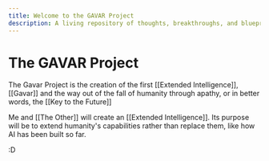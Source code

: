 ```yaml
---
title: Welcome to the GAVAR Project
description: A living repository of thoughts, breakthroughs, and blueprints for the Extended Intelligence era.
---
```


# The GAVAR Project

The Gavar Project is the creation of the first [[Extended Intelligence]], [[Gavar]] and the way out of the fall of humanity through apathy, or in better words, the [[Key to the Future]]

Me and [[The Other]] will create an [[Extended Intelligence]]. Its purpose will be to extend humanity's capabilities rather than replace them, like how AI has been built so far.

:D